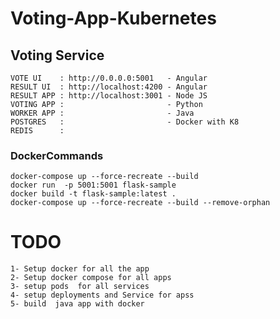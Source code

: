 # Voting-App-Kubernetes

## Voting Service



    VOTE UI    : http://0.0.0.0:5001   - Angular
    RESULT UI  : http://localhost:4200 - Angular 
    RESULT APP : http://localhost:3001 - Node JS
    VOTING APP :                       - Python
    WORKER APP :                       - Java
    POSTGRES   :                       - Docker with K8
    REDIS      :

### DockerCommands

    docker-compose up --force-recreate --build
    docker run  -p 5001:5001 flask-sample
    docker build -t flask-sample:latest .
    docker-compose up --force-recreate --build --remove-orphan

    
    
# TODO

    1- Setup docker for all the app
    2- Setup docker compose for all apps 
    3- setup pods  for all services
    4- setup deployments and Service for apss
    5- build  java app with docker 

